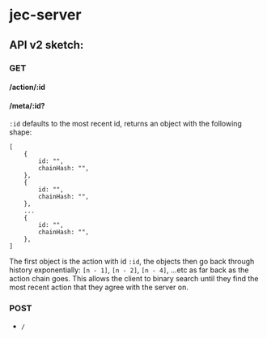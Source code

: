 # jec-server

## API v2 sketch:

### GET

#### /action/:id

#### /meta/:id?

`:id` defaults to the most recent id, returns an object with the following shape:

```
[
	{
		id: "",
		chainHash: "",
	},
	{
		id: "",
		chainHash: "",
	},
	...
	{
		id: "",
		chainHash: "",
	},
]
```

The first object is the action with id `:id`, the objects then go back through history exponentially: `[n - 1]`, `[n - 2]`, `[n - 4]`, ...etc as far back as the action chain goes.
This allows the client to binary search until they find the most recent action that they agree with the server on.

### POST

*   `/`

```

```
